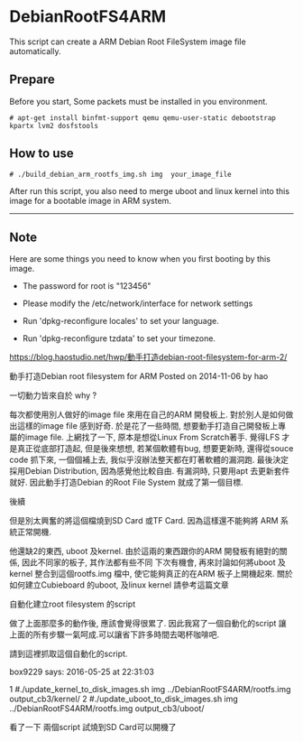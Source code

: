 DebianRootFS4ARM
================

This script can create a ARM Debian Root FileSystem image file automatically.


## Prepare

Before you start, Some packets must be installed in you environment.

    # apt-get install binfmt-support qemu qemu-user-static debootstrap kpartx lvm2 dosfstools

## How to use

    # ./build_debian_arm_rootfs_img.sh img  your_image_file

After run this script, you also need to merge uboot and linux kernel into this image for a bootable image in ARM system.

***

## Note

Here are some things you need to know when you first booting by this image.

- The password for root is "123456"

- Please modify the /etc/network/interface for network settings

- Run 'dpkg-reconfigure locales' to set your language.

- Run 'dpkg-reconfigure tzdata' to set your timezone.

https://blog.haostudio.net/hwp/動手打造debian-root-filesystem-for-arm-2/

動手打造Debian root filesystem for ARM
Posted on 2014-11-06 by hao

一切動力皆來自於 why ?

每次都使用別人做好的image file 來用在自己的ARM 開發板上. 對於別人是如何做出這樣的image file 感到好奇.
於是花了一些時間, 想要動手打造自己開發板上專屬的image file. 上網找了一下, 原本是想從Linux From Scratch著手. 覺得LFS 才是真正從底部打造起, 但是後來想想, 若某個軟體有bug, 想要更新時, 還得從souce code 抓下來, 一個個補上去, 我似乎沒辦法整天都在盯著軟體的漏洞跑. 最後決定採用Debian Distribution, 因為感覺他比較自由. 有漏洞時, 只要用apt 去更新套件就好. 因此動手打造Debian 的Root File System 就成了第一個目標.


後續

但是別太興奮的將這個檔燒到SD Card 或TF Card. 因為這樣還不能夠將 ARM 系統正常開機.

他還缺2的東西, uboot 及kernel. 由於這兩的東西跟你的ARM 開發板有絕對的關係, 因此不同家的板子, 其作法都有些不同
下次有機會, 再來討論如何將uboot 及kernel 整合到這個rootfs.img 檔中, 使它能夠真正的在ARM 板子上開機起來.
關於如何建立Cubieboard 的uboot, 及linux kernel 請參考這篇文章

自動化建立root filesystem 的script

做了上面那麼多的動作後, 應該會覺得很累了. 因此我寫了一個自動化的script 讓上面的所有步驟一氣呵成.可以讓省下許多時間去喝杯咖啡吧.

請到這裡抓取這個自動化的script.


box9229 says:
2016-05-25 at 22:31:03

1 #./update_kernel_to_disk_images.sh img ../DebianRootFS4ARM/rootfs.img output_cb3/kernel/
2 #./update_uboot_to_disk_images.sh img ../DebianRootFS4ARM/rootfs.img output_cb3/uboot/

看了一下 兩個script 試燒到SD Card可以開機了
